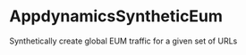 AppdynamicsSyntheticEum
=======================

Synthetically create global EUM traffic for a given set of URLs
